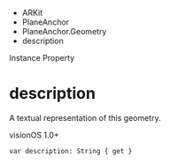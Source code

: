 

- ARKit
- PlaneAnchor
- PlaneAnchor.Geometry
-  description 

Instance Property

# description

A textual representation of this geometry.

visionOS 1.0+

``` source
var description: String { get }
```

